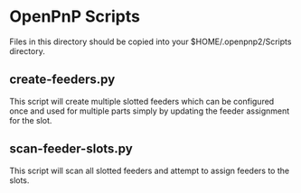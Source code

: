 # OpenPnP Scripts

Files in this directory should be copied into your $HOME/.openpnp2/Scripts directory.

## create-feeders.py

This script will create multiple slotted feeders which can be configured once and
used for multiple parts simply by updating the feeder assignment for the slot.

## scan-feeder-slots.py

This script will scan all slotted feeders and attempt to assign feeders to the slots.
